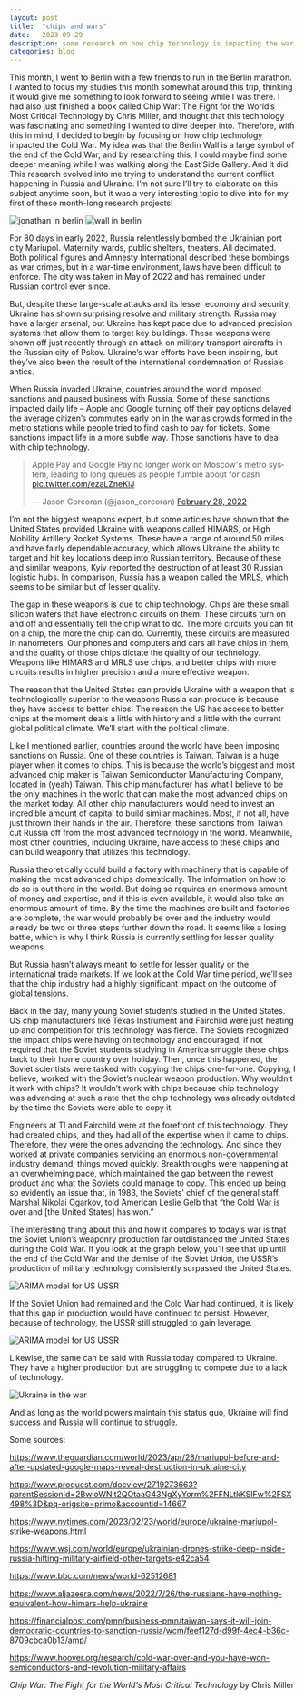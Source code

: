 ```yaml
---
layout: post
title:  "chips and wars"
date:   2023-09-29
description: some research on how chip technology is impacting the war in Ukraine.
categories: blog
---
```

This month, I went to Berlin with a few friends to run in the Berlin marathon. I wanted to focus my studies this month somewhat around this trip, thinking it would give me something to look forward to seeing while I was there. I had also just finished a book called Chip War: The Fight for the World’s Most Critical Technology by Chris Miller, and thought that this technology was fascinating and something I wanted to dive deeper into. Therefore, with this in mind, I decided to begin by focusing on how chip technology impacted the Cold War. My idea was that the Berlin Wall is a large symbol of the end of the Cold War, and by researching this, I could maybe find some deeper meaning while I was walking along the East Side Gallery. And it did! This research evolved into me trying to understand the current conflict happening in Russia and Ukraine. I’m not sure I’ll try to elaborate on this subject anytime soon, but it was a very interesting topic to dive into for my first of these month-long research projects!

![jonathan in berlin](/images/chips_berlin_wall.JPG)
![wall in berlin](/images/chips_berlin_wall2.JPG)

For 80 days in early 2022, Russia relentlessly bombed the Ukrainian port city Mariupol. Maternity wards, public shelters, theaters. All decimated. Both political figures and Amnesty International described these bombings as war crimes, but in a war-time environment, laws have been difficult to enforce. The city was taken in May of 2022 and has remained under Russian control ever since.

But, despite these large-scale attacks and its lesser economy and security, Ukraine has shown surprising resolve and military strength. Russia may have a larger arsenal, but Ukraine has kept pace due to advanced precision systems that allow them to target key buildings. These weapons were shown off just recently through an attack on military transport aircrafts in the Russian city of Pskov. Ukraine’s war efforts have been inspiring, but they’ve also been the result of the international condemnation of Russia’s antics. 

When Russia invaded Ukraine, countries around the world imposed sanctions and paused business with Russia. Some of these sanctions impacted daily life – Apple and Google turning off their pay options delayed the average citizen’s commutes early on in the war as crowds formed in the metro stations while people tried to find cash to pay for tickets. Some sanctions impact life in a more subtle way. Those sanctions have to deal with chip technology.

<blockquote class="twitter-tweet"><p lang="en" dir="ltr">Apple Pay and Google Pay no longer work on Moscow&#39;s metro system, leading to long queues as people fumble about for cash <a href="https://t.co/ezaLZneKiJ">pic.twitter.com/ezaLZneKiJ</a></p>&mdash; Jason Corcoran (@jason_corcoran) <a href="https://twitter.com/jason_corcoran/status/1498343208094478354?ref_src=twsrc%5Etfw">February 28, 2022</a></blockquote> <script async src="https://platform.twitter.com/widgets.js" charset="utf-8"></script>

I’m not the biggest weapons expert, but some articles have shown that the United States provided Ukraine with weapons called HIMARS, or High Mobility Artillery Rocket Systems. These have a range of around 50 miles and have fairly dependable accuracy, which allows Ukraine the ability to target and hit key locations deep into Russian territory. Because of these and similar weapons, Kyiv reported the destruction of at least 30 Russian logistic hubs. In comparison, Russia has a weapon called the MRLS, which seems to be similar but of lesser quality.

The gap in these weapons is due to chip technology. Chips are these small silicon wafers that have electronic circuits on them. These circuits turn on and off and essentially tell the chip what to do. The more circuits you can fit on a chip, the more the chip can do. Currently, these circuits are measured in nanometers. Our phones and computers and cars all have chips in them, and the quality of those chips dictate the quality of our technology. Weapons like HIMARS and MRLS use chips, and better chips with more circuits results in higher precision and a more effective weapon.

The reason that the United States can provide Ukraine with a weapon that is technologically superior to the weapons Russia can produce is because they have access to better chips. The reason the US has access to better chips at the moment deals a little with history and a little with the current global political climate. We’ll start with the political climate. 

Like I mentioned earlier, countries around the world have been imposing sanctions on Russia. One of these countries is Taiwan. Taiwan is a huge player when it comes to chips. This is because the world’s biggest and most advanced chip maker is Taiwan Semiconductor Manufacturing Company, located in (yeah) Taiwan. This chip manufacturer has what I believe to be the only machines in the world that can make the most advanced chips on the market today. All other chip manufacturers would need to invest an incredible amount of capital to build similar machines. Most, if not all, have just thrown their hands in the air. Therefore, these sanctions from Taiwan cut Russia off from the most advanced technology in the world. Meanwhile, most other countries, including Ukraine, have access to these chips and can build weaponry that utilizes this technology. 

Russia theoretically could build a factory with machinery that is capable of making the most advanced chips domestically. The information on how to do so is out there in the world. But doing so requires an enormous amount of money and expertise, and if this is even available, it would also take an enormous amount of time. By the time the machines are built and factories are complete, the war would probably be over and the industry would already be two or three steps further down the road. It seems like a losing battle, which is why I think Russia is currently settling for lesser quality weapons.

But Russia hasn’t always meant to settle for lesser quality or the international trade markets. If we look at the Cold War time period, we’ll see that the chip industry had a highly significant impact on the outcome of global tensions. 

Back in the day, many young Soviet students studied in the United States. US chip manufacturers like Texas Instrument and Fairchild were just heating up and competition for this technology was fierce. The Soviets recognized the impact chips were having on technology and encouraged, if not required that the Soviet students studying in America smuggle these chips back to their home country over holiday. Then, once this happened, the Soviet scientists were tasked with copying the chips one-for-one. Copying, I believe, worked with the Soviet’s nuclear weapon production. Why wouldn’t it work with chips? It wouldn’t work with chips because chip technology was advancing at such a rate that the chip technology was already outdated by the time the Soviets were able to copy it.

Engineers at TI and Fairchild were at the forefront of this technology. They had created chips, and they had all of the expertise when it came to chips. Therefore, they were the ones advancing the technology. And since they worked at private companies servicing an enormous non-governmental industry demand, things moved quickly. Breakthroughs were happening at an overwhelming pace, which maintained the gap between the newest product and what the Soviets could manage to copy. This ended up being so evidently an issue that, in 1983, the Soviets’ chief of the general staff, Marshal Nikolai Ogarkov, told American Leslie Gelb that “the Cold War is over and [the United States] has won.” 

The interesting thing about this and how it compares to today’s war is that the Soviet Union’s weaponry production far outdistanced the United States during the Cold War. If you look at the graph below, you’ll see that up until the end of the Cold War and the demise of the Soviet Union, the USSR’s production of military technology consistently surpassed the United States. 

![ARIMA model for US USSR](/images/chips_us_ussr.png)

If the Soviet Union had remained and the Cold War had continued, it is likely that this gap in production would have continued to persist. However, because of technology, the USSR still struggled to gain leverage.

![ARIMA model for US USSR](/images/chips_arima.png)

Likewise, the same can be said with Russia today compared to Ukraine. They have a higher production but are struggling to compete due to a lack of technology. 

![Ukraine in the war](/images/chips_rus_ukr.png)

And as long as the world powers maintain this status quo, Ukraine will find success and Russia will continue to struggle.

Some sources:

https://www.theguardian.com/world/2023/apr/28/mariupol-before-and-after-updated-google-maps-reveal-destruction-in-ukraine-city

https://www.proquest.com/docview/2719273663?parentSessionId=2BwioWNit2QOtaaG43NgXyYorm%2FFNLtkKSlFw%2FSX498%3D&pq-origsite=primo&accountid=14667

https://www.nytimes.com/2023/02/23/world/europe/ukraine-mariupol-strike-weapons.html

https://www.wsj.com/world/europe/ukrainian-drones-strike-deep-inside-russia-hitting-military-airfield-other-targets-e42ca54

https://www.bbc.com/news/world-62512681

https://www.aljazeera.com/news/2022/7/26/the-russians-have-nothing-equivalent-how-himars-help-ukraine

https://financialpost.com/pmn/business-pmn/taiwan-says-it-will-join-democratic-countries-to-sanction-russia/wcm/feef127d-d99f-4ec4-b36c-8709cbca0b13/amp/

https://www.hoover.org/research/cold-war-over-and-you-have-won-semiconductors-and-revolution-military-affairs

_Chip War: The Fight for the World's Most Critical Technology_ by Chris Miller
